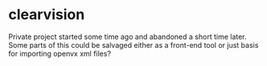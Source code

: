 # clearvision

Private project started some time ago and abandoned a short time later.
Some parts of this could be salvaged either as a front-end tool or just basis for importing openvx xml files?

